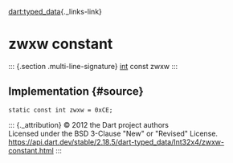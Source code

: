 [dart:typed\_data](../../dart-typed_data/dart-typed_data-library){._links-link}

zwxw constant
=============

::: {.section .multi-line-signature}
[int](../../dart-core/int-class) const zwxw
:::

Implementation {#source}
--------------

``` {.language-dart data-language="dart"}
static const int zwxw = 0xCE;
```

::: {._attribution}
© 2012 the Dart project authors\
Licensed under the BSD 3-Clause \"New\" or \"Revised\" License.\
<https://api.dart.dev/stable/2.18.5/dart-typed_data/Int32x4/zwxw-constant.html>
:::
